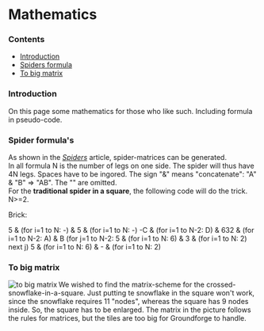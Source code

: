 <body>
     
<h1>Mathematics</h1>

<h3>Contents</h3>
<p><ul>
     <li><a href="#mats-intr">Introduction</a></li>
     <li><a href="#mats-spin">Spiders formula</a></li>
     <li><a href="#mats-bigg">To big matrix</a></li>
     </ul></p>     

<h3 span class="mats-intr">Introduction</h3>
<p>On this page some mathematics for those who like such. Including formula in pseudo-code.</p>

<h3 span class="mats-spin">Spider formula's</h3>
<p>As shown in the <a href="https://github.com/MAETempels/MAE-gf/wiki/Spiders"><i>Spiders</i></a> article, spider-matrices can be generated. <br>
In all formula N is the number of legs on one side. The spider will thus have 4N legs. Spaces have to be ingored. The sign "&" means "concatenate": "A" & "B" => "AB". The "" are omitted.<br>   
For the <b>traditional spider in a square</b>, the following code will do the trick. N>=2.</p>
<p>Brick:</p>
<p background-color="oldLace">
5 & (for i=1 to N: -) & 5 & (for i=1 to N: -)               
-C & (for i=1 to N-2: D) & 632 & (for i=1 to N-2: A) & B              
(for j=1 to N-2:                                                     
     5 & (for i=1 to N: 6) & 3 & (for i=1 to N: 2)                    
next j)                                                          
5 & (for i=1 to N: 6) & - & (for i=1 to N: 2)                 
</p>

<h3>To big matrix</h3>
<p><img alt="to big matrix" align="left" src=https://maetempels.github.io/MAE-gf/images/gf-sn-nott.png> 
We wished to find the matrix-scheme for the crossed-snowflake-in-a-square. Just putting te snowflake in the square won't work, since the snowflake requires 11 "nodes", whereas the square has 9 nodes inside. So, the square has to be enlarged. The matrix in the picture follows the rules for matrices, but the tiles are too big for Groundforge to handle.</p>
    
</body>
